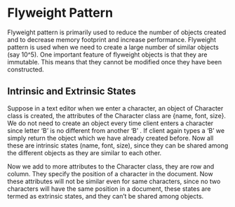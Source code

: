 # Flyweight Pattern

Flyweight pattern is primarily used to reduce the number of objects created and to decrease memory footprint and increase performance. Flyweight pattern is used when we need to create a large number of similar objects (say 10^5). One important feature of flyweight objects is that they are immutable. This means that they cannot be modified once they have been constructed.

## Intrinsic and Extrinsic States
   
Suppose in a text editor when we enter a character, an object of Character class is created, the attributes of the Character class are {name, font, size}. We do not need to create an object every time client enters a character since letter ‘B’ is no different from another ‘B’ . If client again types a ‘B’ we simply return the object which we have already created before. Now all these are intrinsic states (name, font, size), since they can be shared among the different objects as they are similar to each other.

Now we add to more attributes to the Character class, they are row and column. They specify the position of a character in the document. Now these attributes will not be similar even for same characters, since no two characters will have the same position in a document, these states are termed as extrinsic states, and they can’t be shared among objects.